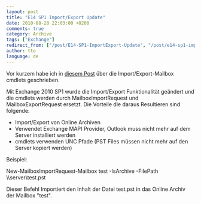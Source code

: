```yaml
---
layout: post
title: "E14 SP1 Import/Export Update"
date: 2010-08-28 22:03:00 +0200
comments: true
category: Archive
tags: ["Exchange"]
redirect_from: ["/post/E14-SP1-ImportExport-Update", "/post/e14-sp1-importexport-update"]
author: tto
language: de
---
```

<!-- more -->
<p>Vor kurzem habe ich in <a href="/post/ImportExport-Mailbox.aspx">diesem Post</a> &uuml;ber die Import/Export-Mailbox cmdlets geschrieben.</p>
<p>Mit Exchange 2010 SP1 wurde die Import/Export Funktionalit&auml;t ge&auml;ndert und die cmdlets werden durch MailboxImportRequest und MailboxExportRequest ersetzt. Die Vorteile die daraus Resultieren sind folgende:</p>
<ul>
<li>Import/Export von Online Archiven</li>
<li>Verwendet Exchange MAPI Provider, Outlook muss nicht mehr auf dem Server installiert werden</li>
<li>cmdlets verwenden UNC Pfade (PST Files m&uuml;ssen nicht mehr auf den Server kopiert werden)</li>
</ul>
<p>Beispiel:</p>
<p>New-MailboxImportRequest-Mailbox&nbsp;test -IsArchive&nbsp;-FilePath \\server\test.pst</p>
<p>Dieser Befehl Importiert den Inhalt der Datei test.pst in das Online Archiv der Mailbox "test".</p>

